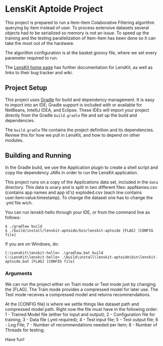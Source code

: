 # LensKit Aptoide Project

This project is prepared to run a Item-Item Colaborative Filtering algorithm querying
by item instead of user. To process extensive datasets several objects had to
be serialized so memory is not an issue. To speed up the training and the testing parallelization of Item-Item has been done so it can take the most out of the hardware.

The algorithm configuration is at the basket.groovy file, where we set every parameter
required to run.

The [LensKit home page][LensKit] has further documentation for LensKit, as well as
links to their bug tracker and wiki.

## Project Setup

This project uses [Gradle][gradle] for build and dependency management. It is
easy to import into an IDE; Gradle support is included with or available for
NetBeans, IntelliJ IDEA, and Eclipse.  These IDEs will import your project directly
from the Gradle `build.gradle` file and set up the build and dependencies.

The `build.gradle` file contains the project definition and its dependencies. Review
this for how we pull in LensKit, and how to depend on other modules.

## Building and Running

In the Gradle build, we use the Application plugin to create a shell script and copy
the dependency JARs in order to run the LensKit application.

This project runs on a copy of the Applications data set, included in the `data` directory.
This data is unary and is split in two different files: 
    appNames.csv (contains app names and app id's)
    exploded.csv (each line contains user:item:value:timestamp).
To change the dataset one has to change the .yml file wich.

You can run lenskit-hello through your IDE, or from the command line
as follows:

    $ ./gradlew build
    $ ./build/install/lenskit-aptoide/bin/lenskit-aptoide [FLAG] [CONFIG file]
    
If you are on Windows, do:

    C:\LensKit\lenskit-hello> .\gradlew.bat build
    C:\LensKit\lenskit-hello> .\build\install\lenskit-aptoide\bin\lenskit-aptoide.bat [FLAG] [CONFIG file]
    

### Arguments

We can run the project either on Train mode or Test mode just by changing the [FLAG].
The Train mode provides a compressed model for later use.
The Test mode receives a compressed model and returns recommendations.

At the [CONFIG file] is where we settle things like dataset path and compressed model path.
Right now the file must have in the following order:
    1 - Trained Model file (either for input and output);
    2 - Configuration file for training;
    3 - Data file (.yml required);
    4 - Test input file;
    5 - Test output file;
    6 - Log File;
    7 - Number of recommendations needed per item;
    8 - Number of Threads for testing;

Have fun!

[LensKit]: http://lenskit.org
[gradle]: http://gradle.org

